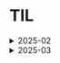# TIL


<details>
<summary>2025-02</summary>

## 2월

|Date|Content|
|---|---|
|2025-02-17(월)|[Git 기본 사용법, 기초 프로젝트 팀 배정](nbcamp(Spring_6)/md/2025-02/2025-02-17-Mon.md)               
|2025-02-18(화)|[Git 팀 Repository, 팀 소개 페이지 작성, 스타터 노트](nbcamp(Spring_6)/md/2025-02/2025-02-18-Tue.md)  
|2025-02-19(수)|[Git 커밋 삭제, 반복되는 Html Jquery로 출력](nbcamp(Spring_6)/md/2025-02/2025-02-19-Wed.md)           
|2025-02-20(목)|[Git 호스팅 오류](nbcamp(Spring_6)/md/2025-02/2025-02-20-Thu.md)                                      
|2025-02-21(금)|[프로젝트 발표](nbcamp(Spring_6)/md/2025-02/2025-02-21-Fri.md)|
|2025-02-22(${\textsf{\color{blue}토}}$)|--|
|2025-02-23(${\textsf{\color{red}일}}$)|--|
|2025-02-24(월)|[Git 사용법 2차, 프로그래밍 기본 주차](nbcamp(Spring_6)/md/2025-02/2025-02-24-Mon.md)|
|2025-02-25(화)|[프로그래밍 기본 주차, 계산기 만들기](nbcamp(Spring_6)/md/2025-02/2025-02-25-Tue.md)|
|2025-02-26(수)|[프로그래밍 기본 주차, 계산기 만들기2](nbcamp(Spring_6)/md/2025-02/2025-02-26-Wed.md)|
|2025-02-27(목)|[프로그래밍 기본 주차, 계산기 만들기3](nbcamp(Spring_6)/md/2025-02/2025-02-27-Thu.md)|
|2025-02-28(금)|[프로그래밍 기본 주차, 계산기 만들기4](nbcamp(Spring_6)/md/2025-02/2025-02-28-Fri.md)|
</details>

<details>
<summary>2025-03</summary>

## 3월

|Date|Content|
|---|---|
|2025-03-04(화)|[프로그래밍 기본 주차, 계산기 만들기(심화)](nbcamp(Spring_6)/md/2025-03/2025-03-04-Tue.md)|
|2025-03-05(수)|[계산기 과제 ReadMe](nbcamp(Spring_6)/md/2025-03/2025-03-05-Wed.md)|
|2025-03-06(목)|[계산기 프로젝트 종료](nbcamp(Spring_6)/md/2025-03/2025-03-06-Thu.md)|
|2025-03-07(금)|[키오스크 과제 시작](nbcamp(Spring_6)/md/2025-03/2025-03-07-Fri.md)|
|2025-03-08(${\textsf{\color{blue}토}}$)|--|
|2025-03-09(${\textsf{\color{red}일}}$)|--|
|2025-03-10(월)|[키오스크 과제, 필수 기능 완료](nbcamp(Spring_6)/md/2025-03/2025-03-10-Mon.md)|
|2025-03-11(화)|[키오스크 과제, 도전 기능 작업](nbcamp(Spring_6)/md/2025-03/2025-03-11-Tue.md)|
|2025-03-12(수)|[키오스크 과제, 도전 기능 완료](nbcamp(Spring_6)/md/2025-03/2025-03-12-Wed.md)|
|2025-03-13(목)|[키오스크 과제 ReadMe](nbcamp(Spring_6)/md/2025-03/2025-03-13-Thu.md)|
|2025-03-14(금)|[키오스크 과제 종료](nbcamp(Spring_6)/md/2025-03/2025-03-14-Fri.md)|
|2025-03-17(월)|[Spring 입문 1주차 강의](nbcamp(Spring_6)/md/2025-03/2025-03-17-Mon.md)|
|2025-03-18(화)|[Spring 입문 2주차 강의](nbcamp(Spring_6)/md/2025-03/2025-03-18-Tue.md)|
|2025-03-19(수)|[Spring 입문 3주차 강의](nbcamp(Spring_6)/md/2025-03/2025-03-19-Wed.md)|
</details>
